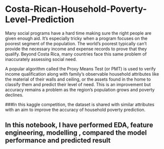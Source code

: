 # Costa-Rican-Household-Poverty-Level-Prediction


Many social programs have a hard time making sure the right people are given enough aid. It’s especially tricky when a program focuses on the poorest segment of the population. The world’s poorest typically can’t provide the necessary income and expense records to prove that they qualify. Beyond Costa Rica, many countries face this same problem of inaccurately assessing social need.

A popular algorithm called the Proxy Means Test (or PMT) is used to verify income qualification along with family’s observable household attributes like the material of their walls and ceiling, or the assets found in the home to classify them and predict their level of need. This is an improvement but accuracy remains a problem as the region’s population grows and poverty declines.

###In this kaggle competition, the dataset is shared with similar attributes with an aim to improve the accuracy of household poverty prediction. 

## In this notebook, I have performed EDA, feature engineering, modelling , compared the model performance and predicted result
